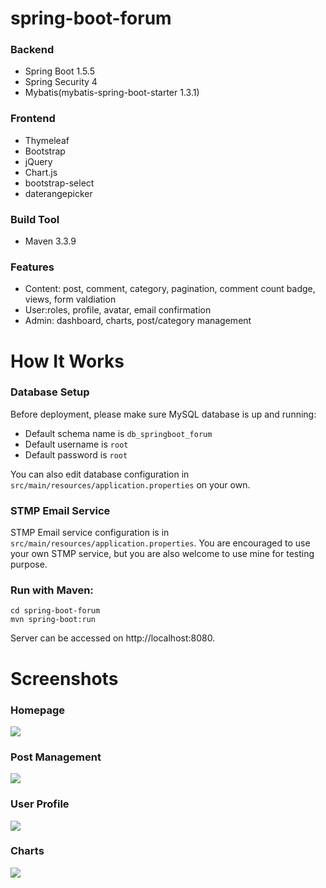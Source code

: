 # spring-boot-forum 

### Backend
- Spring Boot 1.5.5
- Spring Security 4
- Mybatis(mybatis-spring-boot-starter 1.3.1)

### Frontend 
- Thymeleaf
- Bootstrap
- jQuery
- Chart.js
- bootstrap-select
- daterangepicker

### Build Tool 
- Maven 3.3.9

### Features
- Content: post, comment, category, pagination, comment count badge, views, form valdiation
- User:roles, profile, avatar, email confirmation
- Admin: dashboard, charts, post/category management


# How It Works
### Database Setup
Before deployment, please make sure MySQL database is up and running:

- Default schema name is `db_springboot_forum`
- Default username is `root` 
- Default password is `root`

You can also edit database configuration in `src/main/resources/application.properties` on your own.

### STMP Email Service
STMP Email service configuration is in `src/main/resources/application.properties`. You are encouraged to use your own STMP service, but you are also welcome to use mine for testing purpose.

### Run with Maven:
```
cd spring-boot-forum
mvn spring-boot:run
```
Server can be accessed on http://localhost:8080.

# Screenshots 
### Homepage
![](screenshots/homepage.png)

### Post Management
![](screenshots/posts-manage.png)

### User Profile 
![](screenshots/profile-edit.png)

### Charts 
![](screenshots/stats.png)
